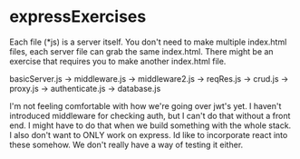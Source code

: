 # expressExercises

Each file (*js) is a server itself. You don't need to make multiple index.html files, each server file can grab the same index.html.
There might be an exercise that requires you to make another index.html file.

basicServer.js -> middleware.js -> middleware2.js -> reqRes.js -> crud.js -> proxy.js -> authenticate.js -> database.js


I'm not feeling comfortable with how we're going over jwt's yet. I haven't introduced middleware for checking auth, but
I can't do that without a front end. I might have to do that when we build something with the whole stack. I also don't want
to ONLY work on express. Id like to incorporate react into these somehow. We don't really have a way of testing it either. 
